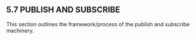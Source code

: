## 5.7 PUBLISH AND SUBSCRIBE

This section outlines the framework/process of the publish and subscribe machinery.
